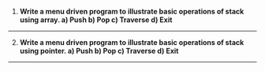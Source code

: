 1. **Write a menu driven program to illustrate basic operations of stack using array.
a) Push
b) Pop
c) Traverse
d) Exit**
***
2. **Write a menu driven program to illustrate basic operations of stack using pointer.
a) Push
b) Pop
c) Traverse
d) Exit**
***
